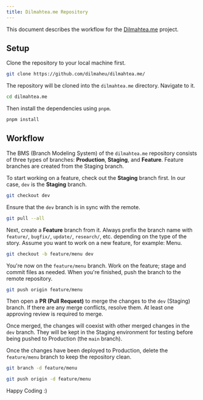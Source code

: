 ```yaml
---
title: Dilmahtea.me Repository
---
```


This document describes the workflow for the [Dilmahtea.me](https://github.com/dilmaheu/dilmahtea.me) project.

## Setup

Clone the repository to your local machine first.

```bash
git clone https://github.com/dilmaheu/dilmahtea.me/
```

The repository will be cloned into the `dilmahtea.me` directory. Navigate to it.

```bash
cd dilmahtea.me
```

Then install the dependencies using `pnpm`.

```bash
pnpm install
```

## Workflow

The BMS (Branch Modeling System) of the `dilmahtea.me` repository consists of three types of branches: **Production**, **Staging**, and **Feature**. Feature branches are created from the Staging branch.

To start working on a feature, check out the **Staging** branch first. In our case, `dev` is the **Staging** branch.

```bash
git checkout dev
```

Ensure that the `dev` branch is in sync with the remote.

```bash
git pull --all
```

Next, create a **Feature** branch from it. Always prefix the branch name with `feature/`, `bugfix/`, `update/`, `research/`, etc. depending on the type of the story. Assume you want to work on a new feature, for example: Menu.

```bash
git checkout -b feature/menu dev
```

You're now on the `feature/menu` branch. Work on the feature; stage and commit files as needed. When you're finished, push the branch to the remote repository.

```bash
git push origin feature/menu
```

Then open a **PR (Pull Request)** to merge the changes to the `dev` (Staging) branch. If there are any merge conflicts, resolve them. At least one approving review is required to merge.

Once merged, the changes will coexist with other merged changes in the `dev` branch. They will be kept in the Staging environment for testing before being pushed to Production (the `main` branch).

Once the changes have been deployed to Production, delete the `feature/menu` branch to keep the repository clean.

```bash
git branch -d feature/menu

git push origin -d feature/menu
```

Happy Coding :)
